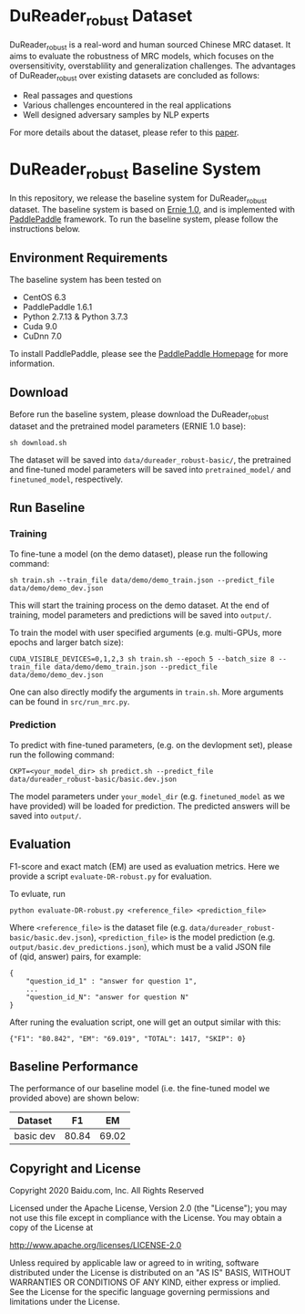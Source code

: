 # DuReader<sub>robust</sub> Dataset
DuReader<sub>robust</sub> is a real-word and human sourced Chinese MRC dataset. It aims to evaluate the robustness of MRC models, which focuses on the oversensitivity, overstablility and generalization challenges. The advantages of DuReader<sub>robust</sub> over existing datasets are concluded as follows:

- Real passages and questions
- Various challenges encountered in the real applications
- Well designed adversary samples by NLP experts
 
For more details about the dataset, please refer to this [paper](None).

# DuReader<sub>robust</sub> Baseline System
In this repository, we release the baseline system for DuReader<sub>robust</sub> dataset. The baseline system is based on [Ernie 1.0](https://arxiv.org/abs/1904.09223), and is implemented with [PaddlePaddle](https://www.paddlepaddle.org.cn/) framework. To run the baseline system, please follow the instructions below.

## Environment Requirements
The baseline system has been tested on

 - CentOS 6.3
 - PaddlePaddle 1.6.1 
 - Python 2.7.13 & Python 3.7.3
 - Cuda 9.0
 - CuDnn 7.0
 
To install PaddlePaddle, please see the [PaddlePaddle Homepage](http://paddlepaddle.org/) for more information.


## Download
Before run the baseline system, please download the DuReader<sub>robust</sub> dataset and the pretrained model parameters (ERNIE 1.0 base):

```
sh download.sh
```
The dataset will be saved into `data/dureader_robust-basic/`, the pretrained and fine-tuned model parameters will be saved into `pretrained_model/` and `finetuned_model`, respectively.

## Run Baseline

### Training
To fine-tune a model (on the demo dataset), please run the following command:

```
sh train.sh --train_file data/demo/demo_train.json --predict_file data/demo/demo_dev.json 
```
This will start the training process on the demo dataset. At the end of training, model parameters and predictions will be saved into `output/`. 

To train the model with user specified arguments (e.g. multi-GPUs, more epochs and larger batch size):

```
CUDA_VISIBLE_DEVICES=0,1,2,3 sh train.sh --epoch 5 --batch_size 8 --train_file data/demo/demo_train.json --predict_file data/demo/demo_dev.json 
```
One can also directly modify the arguments in `train.sh`. More arguments can be found in `src/run_mrc.py`.

### Prediction
To predict with fine-tuned parameters, (e.g. on the devlopment set), please run the following command:

```
CKPT=<your_model_dir> sh predict.sh --predict_file data/dureader_robust-basic/basic.dev.json
```
The model parameters under `your_model_dir` (e.g. `finetuned_model` as we have provided) will be loaded for prediction. The predicted answers will be saved into `output/`.

## Evaluation
F1-score and exact match (EM) are used as evaluation metrics. Here we provide a script `evaluate-DR-robust.py` for evaluation.

To evluate, run

```
python evaluate-DR-robust.py <reference_file> <prediction_file>
```
Where `<reference_file>` is the dataset file (e.g. `data/dureader_robust-basic/basic.dev.json`), `<prediction_file>` is the model prediction (e.g. `output/basic.dev_predictions.json`), which must be a valid JSON file of (qid, answer) pairs, for example:

```
{
    "question_id_1" : "answer for question 1",
    ...
    "question_id_N": "answer for question N"
}
```

After runing the evaluation script, one will get an output similar with this:

```
{"F1": "80.842", "EM": "69.019", "TOTAL": 1417, "SKIP": 0}
```

## Baseline Performance
The performance of our baseline model (i.e. the fine-tuned model we provided above) are shown below:

| Dataset | F1 | EM |
| --- | --- | --- |
| basic dev | 80.84 | 69.02 |



## Copyright and License
Copyright 2020 Baidu.com, Inc. All Rights Reserved

Licensed under the Apache License, Version 2.0 (the "License"); you may not use this file except in compliance with the License. You may obtain a copy of the License at

http://www.apache.org/licenses/LICENSE-2.0

Unless required by applicable law or agreed to in writing, software distributed under the License is distributed on an "AS IS" BASIS, WITHOUT WARRANTIES OR CONDITIONS OF ANY KIND, either express or implied. See the License for the specific language governing permissions and limitations under the License.